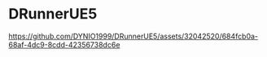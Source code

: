 # DRunnerUE5

https://github.com/DYNIO1999/DRunnerUE5/assets/32042520/684fcb0a-68af-4dc9-8cdd-42356738dc6e

